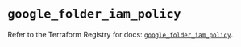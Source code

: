 # `google_folder_iam_policy`

Refer to the Terraform Registry for docs: [`google_folder_iam_policy`](https://registry.terraform.io/providers/hashicorp/google/6.20.0/docs/resources/folder_iam_policy).

